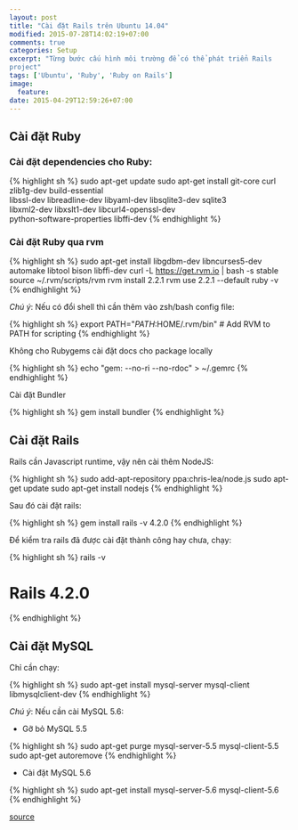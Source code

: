 ```yaml
---
layout: post
title: "Cài đặt Rails trên Ubuntu 14.04"
modified: 2015-07-28T14:02:19+07:00
comments: true
categories: Setup
excerpt: "Từng bước cấu hình môi trường để có thể phát triển Rails
project"
tags: ['Ubuntu', 'Ruby', 'Ruby on Rails']
image:
  feature:
date: 2015-04-29T12:59:26+07:00
---
```


## Cài đặt Ruby

### Cài đặt dependencies cho Ruby:

{% highlight sh %}
sudo apt-get update
sudo apt-get install git-core curl zlib1g-dev build-essential \
  libssl-dev libreadline-dev libyaml-dev libsqlite3-dev sqlite3 \
  libxml2-dev libxslt1-dev libcurl4-openssl-dev \
  python-software-properties libffi-dev
{% endhighlight %}

### Cài đặt Ruby qua rvm

{% highlight sh %}
sudo apt-get install libgdbm-dev libncurses5-dev \
  automake libtool bison libffi-dev
curl -L https://get.rvm.io | bash -s stable
source ~/.rvm/scripts/rvm
rvm install 2.2.1
rvm use 2.2.1 --default
ruby -v
{% endhighlight %}

*Chú ý*: Nếu có đổi shell thì cần thêm vào zsh/bash config file:

{% highlight sh %}
export PATH="$PATH:$HOME/.rvm/bin" # Add RVM to PATH for scripting
{% endhighlight %}

Không cho Rubygems cài đặt docs cho package locally

{% highlight sh %}
echo "gem: --no-ri --no-rdoc" > ~/.gemrc
{% endhighlight %}

Cài đặt Bundler

{% highlight sh %}
gem install bundler
{% endhighlight %}

## Cài đặt Rails

Rails cần Javascript runtime, vậy nên cài thêm NodeJS:

{% highlight sh %}
sudo add-apt-repository ppa:chris-lea/node.js
sudo apt-get update
sudo apt-get install nodejs
{% endhighlight %}

Sau đó cài đặt rails:

{% highlight sh %}
gem install rails -v 4.2.0
{% endhighlight %}

Để kiểm tra rails đã được cài đặt thành công hay chưa, chạy:

{% highlight sh %}
rails -v
# Rails 4.2.0
{% endhighlight %}

## Cài đặt MySQL
Chỉ cần chạy:

{% highlight sh %}
sudo apt-get install mysql-server mysql-client libmysqlclient-dev
{% endhighlight %}

*Chú ý*: Nếu cần cài MySQL 5.6:

 - Gỡ bỏ MySQL 5.5

{% highlight sh %}
sudo apt-get purge mysql-server-5.5 mysql-client-5.5
sudo apt-get autoremove
{% endhighlight %}
 - Cài đặt MySQL 5.6

{% highlight sh %}
sudo apt-get install mysql-server-5.6 mysql-client-5.6
{% endhighlight %}

[source](https://gorails.com/setup/ubuntu/14.04)
